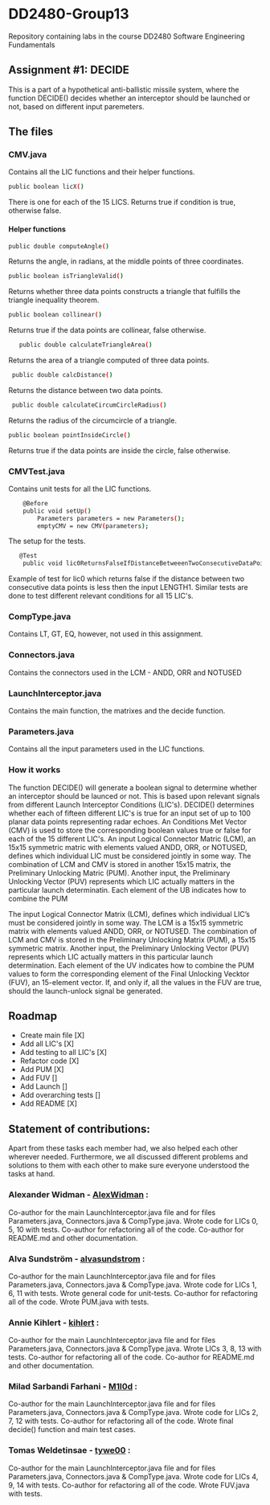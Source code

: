 # DD2480-Group13
Repository containing labs in the course DD2480 Software Engineering Fundamentals

## Assignment #1: DECIDE
This is a part of a hypothetical anti-ballistic missile system, where the function DECIDE() decides whether an interceptor should be launched or not, based on different input paremeters. 

## The files

### CMV.java
Contains all the LIC functions and their helper functions.

```sh
public boolean licX()
```
There is one for each of the 15 LICS.
Returns true if condition is true, otherwise false.

#### Helper functions
```sh
public double computeAngle()
```
Returns the angle, in radians, at the middle points of three coordinates.

```sh
public boolean isTriangleValid()
```
Returns whether three data points constructs a triangle that fulfills the triangle inequality theorem.

```sh
public boolean collinear()
```
Returns true if the data points are collinear, false otherwise.

```sh
   public double calculateTriangleArea()
```
Returns the area of a triangle computed of three data points.

```sh
 public double calcDistance()
```
Returns the distance between two data points.

```sh
 public double calculateCircumCircleRadius()
```
Returns the radius of the circumcircle of a triangle.

```sh
public boolean pointInsideCircle()
```
Returns true if the data points are inside the circle, false otherwise.

### CMVTest.java
Contains unit tests for all the LIC functions. 

```sh
    @Before
    public void setUp()
        Parameters parameters = new Parameters();
        emptyCMV = new CMV(parameters);
```
The setup for the tests. 

```sh
   @Test
    public void lic0ReturnsFalseIfDistanceBetweeenTwoConsecutiveDataPointsLessThanLENGTH1(){
```
Example of test for lic0 which returns false if the distance between two consecutive data points is less then the input LENGTH1. Similar tests are done to test different relevant conditions for all 15 LIC's. 

### CompType.java
Contains LT, GT, EQ, however, not used in this assignment. 

### Connectors.java
Contains the connectors used in the LCM - ANDD, ORR and NOTUSED

### LaunchInterceptor.java
Contains the main function, the matrixes and the decide function.

### Parameters.java
Contains all the input parameters used in the LIC functions.

### How it works
The function DECIDE() will generate a boolean signal to determine whether an interceptor should be launced or not. This is based upon relevant signals from different Launch Interceptor Conditions (LIC's). DECIDE() determines whether each of fifteen different LIC's is true for an input set of up to 100 planar data points representing radar echoes. An Conditions Met Vector (CMV) is used to store the corresponding boolean values true or false for each of the 15 different LIC's. An input Logical Connector Matric (LCM), an 15x15 symmetric matric with elements valued ANDD, ORR, or NOTUSED, defines which individual LIC must be considered jointly in some way. The combination of LCM and CMV is stored in another 15x15 matrix, the Preliminary Unlocking Matric (PUM). Another input, the Preliminary Unlocking Vector (PUV) represents which LIC actually matters in the particular launch determinatin. Each element of the UB indicates how to combine the PUM

The input Logical Connector Matrix (LCM), defines which individual LIC’s must be considered jointly in some way. The LCM is a 15x15 symmetric matrix with elements valued ANDD, ORR, or NOTUSED. The combination of LCM and CMV is stored in the Preliminary Unlocking Matrix (PUM), a 15x15 symmetric matrix.
Another input, the Preliminary Unlocking Vector (PUV) represents which LIC actually matters in this particular launch determination. Each element of the UV indicates how to combine the PUM values to form the corresponding element of the Final Unlocking Vecktor (FUV), an 15-element vector. If, and only if, all the values in the FUV are true, should the launch-unlock signal be generated.

## Roadmap 
- Create main file [X]
- Add all LIC's [X]
- Add testing to all LIC's [X]
- Refactor code [X]
- Add PUM [X]
- Add FUV []
- Add Launch []
- Add overarching tests []
- Add README [X]

## Statement of contributions:
Apart from these tasks each member had, we also helped each other wherever needed. Furthermore, we all discussed different problems and solutions to them with each other to make sure everyone understood the tasks at hand.

### Alexander Widman - [AlexWidman](https://github.com/AlexWidman) :
Co-author for the main LaunchInterceptor.java file and for files Parameters.java, Connectors.java & CompType.java.
Wrote code for LICs 0, 5, 10 with tests.
Co-author for refactoring all of the code.
Co-author for README.md and other documentation.

### Alva Sundström - [alvasundstrom](https://github.com/alvasundstrom) :
Co-author for the main LaunchInterceptor.java file and for files Parameters.java, Connectors.java & CompType.java.
Wrote code for LICs 1, 6, 11 with tests.
Wrote general code for unit-tests.
Co-author for refactoring all of the code.
Wrote PUM.java with tests.

### Annie Kihlert - [kihlert](https://github.com/kihlert) :
Co-author for the main LaunchInterceptor.java file and for files Parameters.java, Connectors.java & CompType.java.
Wrote LICs 3, 8, 13 with tests.
Co-author for refactoring all of the code.
Co-author for README.md and other documentation.

### Milad Sarbandi Farhani - [M1l0d](https://github.com/M1l0d) :
Co-author for the main LaunchInterceptor.java file and for files Parameters.java, Connectors.java & CompType.java.
Wrote code for LICs 2, 7, 12 with tests.
Co-author for refactoring all of the code.
Wrote final decide() function and main test cases.

### Tomas Weldetinsae - [tywe00](https://github.com/tywe00) :
Co-author for the main LaunchInterceptor.java file and for files Parameters.java, Connectors.java & CompType.java.
Wrote code for LICs 4, 9, 14 with tests.
Co-author for refactoring all of the code.
Wrote FUV.java with tests.
